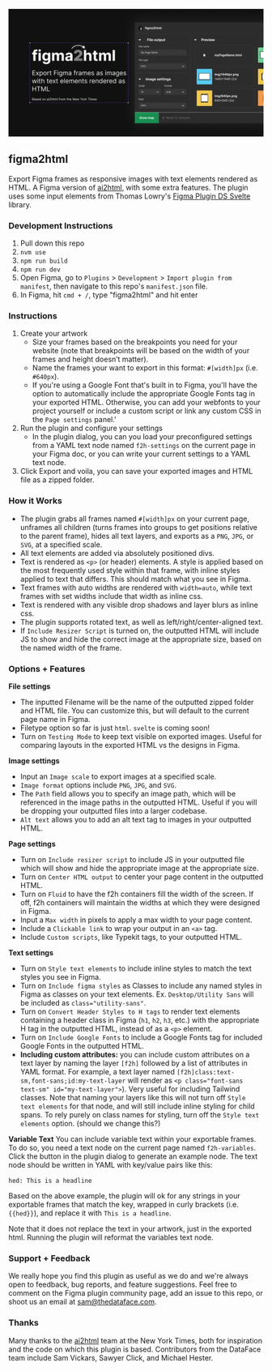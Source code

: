 ![Cover Art](/src/img/coverArt.png)
## figma2html

Export Figma frames as responsive images with text elements rendered as HTML. A Figma version of [ai2html](http://ai2html.org), with some extra features. The plugin uses some input elements from Thomas Lowry's [Figma Plugin DS Svelte](https://github.com/thomas-lowry/figma-plugin-ds-svelte) library.

### Development Instructions

1. Pull down this repo
2. `nvm use`
3. `npm run build`
4. `npm run dev`
5. Open Figma, go to `Plugins` > `Development` > `Import plugin from manifest`, then navigate to this repo's `manifest.json` file.
6. In Figma, hit `cmd + /`, type "figma2html" and hit enter

### Instructions

1. Create your artwork
    - Size your frames based on the breakpoints you need for your website (note that breakpoints will be based on the width of your frames and height doesn’t matter).
    - Name the frames your want to export in this format: `#[width]px` (i.e. `#640px`).
    - If you're using a Google Font that's built in to Figma, you'll have the option to automatically include the appropriate Google Fonts tag in your exported HTML. Otherwise, you can add your webfonts to your project yourself or include a custom script or link any custom CSS in the `Page settings` panel.'
2. Run the plugin and configure your settings
    - In the plugin dialog, you can you load your preconfigured settings from a YAML text node named `f2h-settings` on the current page in your Figma doc, or you can write your current settings to a YAML text node.
3. Click Export and voila, you can save your exported images and HTML file as a zipped folder.


### How it Works
- The plugin grabs all frames named `#[width]px` on your current page, unframes all children (turns frames into groups to get positions relative to the parent frame), hides all text layers, and exports as a `PNG`, `JPG`, or `SVG`, at a specified scale.
- All text elements are added via absolutely positioned divs.
- Text is rendered as `<p>` (or header) elements. A style is applied based on the most frequently used style within that frame, with inline styles applied to text that differs. This should match what you see in Figma.
- Text frames with auto widths are rendered with `width=auto`, while text frames with set widths include that width as inline css.
- Text is rendered with any visible drop shadows and layer blurs as inline css.
- The plugin supports rotated text, as well as left/right/center-aligned text.
- If `Include Resizer Script` is turned on, the outputted HTML will include JS to show and hide the correct image at the appropriate size, based on the named width of the frame.

### Options + Features
**File settings**
- The inputted Filename will be the name of the outputted zipped folder and HTML file. You can customize this, but will default to the current page name in Figma.
- Filetype option so far is just `html`. `svelte` is coming soon!
- Turn on `Testing Mode` to keep text visible on exported images. Useful for comparing layouts in the exported HTML vs the designs in Figma.

**Image settings**
- Input an `Image scale` to export images at a specified scale.
- `Image format` options include `PNG`, `JPG`, and `SVG`.
- The `Path` field allows you to specify an image path, which will be referenced in the image paths in the outputted HTML. Useful if you will be dropping your outputted files into a larger codebase.
- `Alt text` allows you to add an alt text tag to images in your outputted HTML.

**Page settings**
- Turn on `Include resizer script` to include JS in your outputted file which will show and hide the appropriate image at the appropriate size.
- Turn on `Center HTML output` to center your page content in the outputted HTML.
- Turn on `Fluid` to have the f2h containers fill the width of the screen. If off, f2h containers will maintain the widths at which they were designed in Figma.
- Input a `Max width` in pixels to apply a max width to your page content.
- Include a `Clickable link` to wrap your output in an `<a>` tag.
- Include `Custom scripts`, like Typekit tags, to your outputted HTML.

**Text settings**
- Turn on `Style text elements` to include inline styles to match the text styles you see in Figma.
- Turn on `Include figma styles` as Classes to include any named styles in Figma as classes on your text elements. Ex. `Desktop/Utility Sans` will be included as `class="utility-sans"`.
- Turn on `Convert Header Styles to H tags` to render text elements containing a header class in Figma (`h1`, `h2`, `h3`, etc.) with the appropriate H tag in the outputted HTML, instead of as a `<p>` element.
- Turn on `Include Google Fonts` to include a Google Fonts tag for included Google Fonts in the outputted HTML.
- **Including custom attributes:** you can include custom attributes on a text layer by naming the layer `[f2h]` followed by a list of attributes in YAML format. For example, a text layer named `[f2h]class:text-sm,font-sans;id:my-text-layer` will render as `<p class="font-sans text-sm" id="my-text-layer">`). Very useful for including Tailwind classes. Note that naming your layers like this will not turn off `Style text elements` for that node, and will still include inline styling for child spans. To rely purely on class names for styling, turn off the `Style text elements` option. (should we change this?)

**Variable Text**
You can include variable text within your exportable frames. To do so, you need a text node on the current page named `f2h-variables`. Click the button in the plugin dialog to generate an example node. The text node should be written in YAML with key/value pairs like this:
```
hed: This is a headline
```
Based on the above example, the plugin will ok for any strings in your exportable frames that match the key, wrapped in curly brackets (i.e. `{{hed}}`), and replace it with `This is a headline`. 

Note that it does not replace the text in your artwork, just in the exported html. Running the plugin will reformat the variables text node.


### Support + Feedback
We really hope you find this plugin as useful as we do and we're always open to feedback, bug reports, and feature suggestions. Feel free to comment on the Figma plugin community page, add an issue to this repo, or shoot us an email at sam@thedataface.com.

### Thanks
Many thanks to the [ai2html](http://ai2html.org) team at the New York Times, both for inspiration and the code on which this plugin is based. Contributors from the DataFace team include Sam Vickars,  Sawyer Click, and Michael Hester.
